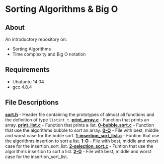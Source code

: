 # Sorting Algorithms & Big O
## About
An introductory repository on:
- Sorting Algorithms
- Time complexity and Big O notation
## Requirements
- Ubutuntu 14.04
- gcc 4.8.4
## File Descriptions
**[sort.h](sort.h)** - Header file containing the prototypes of almost all functions and the definition of type `listint_t`.
**[print_array.c](print_array.c)** - Function that prints an array.
**[print_list.c](print_list.c)** - Function that prints a list.
**[0-bubble.sort.c](0-bubble_sort.c)** - Function that use the algorithms bubble to sort an array.
**[0-O](0-O)** - File with best, middle and worst case for the buble sort.
**[1-insertion_sort_list.c](1-insertion_sort_list.c)** - Funtion that use the algorithms insertion to sort a list.
**[1-O](1-O)** - File with best, middle and worst case for the insertion_sort_list.
**[2-selection_sort.c](2-selection_sort.c)** - Funtion that use the algorithms insertion to sort a list.
**[2-O](2-O)** - File with best, middle and worst case for the insertion_sort_list.

